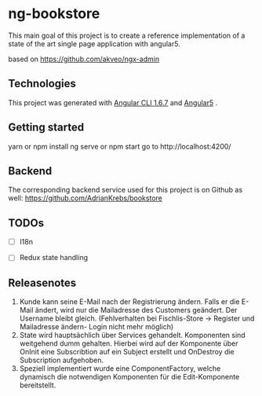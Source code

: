 # ng-bookstore

This main goal of this project is to create a reference implementation of a state of the art single page application with angular5.


based on https://github.com/akveo/ngx-admin

## Technologies

This project was generated with [Angular CLI 1.6.7](https://cli.angular.io/) and [Angular5](https://angular.io/) .


## Getting started
   yarn or npm install
   ng serve or npm start
   go to http://localhost:4200/


## Backend
   The corresponding backend service used for this project is on Github as well: 
   https://github.com/AdrianKrebs/bookstore
   


## TODOs

- [ ] I18n
- [ ] Redux state handling



## Releasenotes

1. Kunde kann seine E-Mail nach der Registrierung ändern. Falls er die E-Mail ändert, wird nur die Mailadresse
des Customers geändert. Der Username bleibt gleich. (Fehlverhalten bei Fischlis-Store -> Register und Mailadresse ändern- Login nicht mehr möglich)
2. State wird hauptsächlich über Services gehandelt. Komponenten sind weitgehend dumm gehalten. 
Hierbei wird auf der Komponente über OnInit eine Subscribtion auf ein Subject erstellt und OnDestroy
die Subscription aufgehoben. 
3. Speziell implementiert wurde eine ComponentFactory, welche dynamisch die notwendigen
 Komponenten für die Edit-Komponente bereitstellt.
